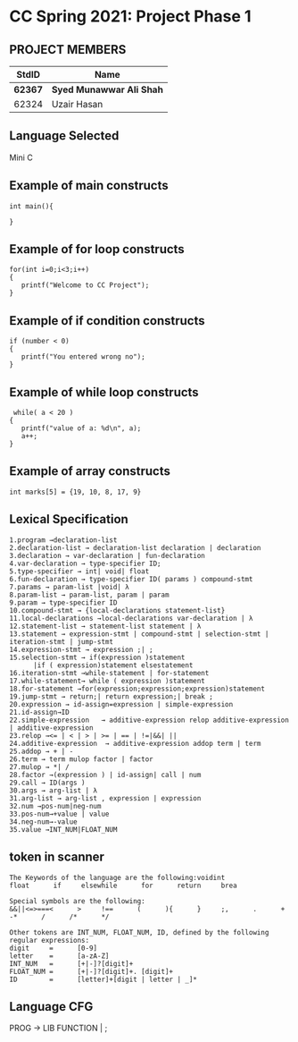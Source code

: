 # CC Spring 2021: Project Phase 1 #
## PROJECT MEMBERS ##
StdID | Name
------------ | -------------
**62367** | **Syed Munawwar Ali Shah** 
62324 | Uzair Hasan

## Language Selected ##

Mini C 

## Example of main constructs ##
```
int main(){

} 
```
## Example of for loop constructs ##
```
for(int i=0;i<3;i++)
{
   printf("Welcome to CC Project");
}
```
## Example of if condition constructs ##
```
if (number < 0) 
{
   printf("You entered wrong no");
}
```
## Example of while loop constructs ##
```
 while( a < 20 ) 
{
   printf("value of a: %d\n", a);
   a++;
}   
```
## Example of array constructs ##
```
int marks[5] = {19, 10, 8, 17, 9}
```


## Lexical Specification ##

```
1.program →declaration-list
2.declaration-list → declaration-list declaration | declaration
3.declaration → var-declaration | fun-declaration
4.var-declaration → type-specifier ID; 
5.type-specifier → int| void| float
6.fun-declaration → type-specifier ID( params ) compound-stmt
7.params → param-list |void| λ
8.param-list → param-list, param | param
9.param → type-specifier ID
10.compound-stmt → {local-declarations statement-list}
11.local-declarations →local-declarations var-declaration | λ
12.statement-list → statement-list statement | λ
13.statement → expression-stmt | compound-stmt | selection-stmt | iteration-stmt | jump-stmt
14.expression-stmt → expression ;| ;
15.selection-stmt → if(expression )statement 
      |if ( expression)statement elsestatement
16.iteration-stmt →while-statement | for-statement
17.while-statement→ while ( expression )statement
18.for-statement →for(expression;expression;expression)statement
19.jump-stmt → return;| return expression;| break ;
20.expression → id-assign=expression | simple-expression
21.id-assign→ID
22.simple-expression   → additive-expression relop additive-expression | additive-expression
23.relop →<= | < | > | >= | == | !=|&&| ||
24.additive-expression  → additive-expression addop term | term
25.addop → + | -
26.term → term mulop factor | factor
27.mulop → *| /
28.factor →(expression ) | id-assign| call | num
29.call → ID(args )
30.args → arg-list | λ
31.arg-list → arg-list , expression | expression
32.num →pos-num|neg-num
33.pos-num→+value | value
34.neg-num→-value
35.value →INT_NUM|FLOAT_NUM
```
## token in scanner
```
The Keywords of the language are the following:voidint      
float      if     elsewhile      for      return     brea

Special symbols are the following:
&&||<=>===<      >     !==      (      ){      }     ;,      .      +     -*      /      /*      */

Other tokens are INT_NUM, FLOAT_NUM, ID, defined by the following regular expressions:
digit     =      [0-9]
letter    =      [a-zA-Z]
INT_NUM   =      [+|-]?[digit]+
FLOAT_NUM =      [+|-]?[digit]+. [digit]+
ID        =      [letter]+[digit | letter | _]*   

```
## Language CFG ##
PROG -> LIB FUNCTION | ;
